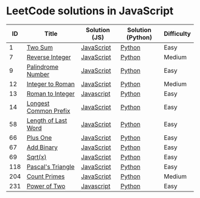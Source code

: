 # LeetCode solutions in JavaScript


| ID | Title | Solution (JS) | Solution (Python) | Difficulty |
| --- | --- | --- | --- | --- |
| 1 | [Two Sum](https://leetcode.com/problems/two-sum/) | [JavaScript](https://github.com/saqib40/LeetCode/blob/main/Solutions/1.js) | [Python](https://github.com/saqib40/LeetCode/blob/main/Python%20Solutions/1.py) | Easy |
| 7 | [Reverse Integer](https://leetcode.com/problems/reverse-integer/) | [JavaScript](https://github.com/saqib40/LeetCode/blob/main/Solutions/7.js) | [Python]() | Medium |
| 9 | [Palindrome Number](https://leetcode.com/problems/palindrome-number/) | [JavaScript](https://github.com/saqib40/LeetCode/blob/main/Solutions/9.js) | [Python](https://github.com/saqib40/LeetCode/blob/main/Python%20Solutions/9.py) | Easy |
| 12 | [Integer to Roman](https://leetcode.com/problems/integer-to-roman/) | [JavaScript](https://github.com/saqib40/LeetCode/blob/main/Solutions/12.js) | [Python]() | Medium |
| 13 | [Roman to Integer](https://leetcode.com/problems/roman-to-integer/) | [Javascript](https://github.com/saqib40/LeetCode/blob/main/Solutions/13.js) | [Python]() | Easy |
| 14 | [Longest Common Prefix](https://leetcode.com/problems/longest-common-prefix/) | [JavaScript](https://github.com/saqib40/LeetCode/blob/main/Solutions/14.js) | [Python](https://github.com/saqib40/LeetCode/blob/main/Python%20Solutions/14.py) | Easy |
| 58 | [Length of Last Word](https://leetcode.com/problems/length-of-last-word/) | [JavaScript](https://github.com/saqib40/LeetCode/blob/main/Solutions/58.js) | [Python](https://github.com/saqib40/LeetCode/blob/main/Python%20Solutions/58.py) | Easy |
| 66 | [Plus One](https://leetcode.com/problems/plus-one/) | [JavaScript](https://github.com/saqib40/LeetCode/blob/main/Solutions/66.js) | [Python]() | Easy |
| 67 | [Add Binary](https://leetcode.com/problems/add-binary/) | [JavaScript](https://github.com/saqib40/LeetCode/blob/main/Solutions/67.js) | [Python]() | Easy |
| 69 | [Sqrt(x)](https://leetcode.com/problems/sqrtx/) | [JavaScript](https://github.com/saqib40/LeetCode/blob/main/Solutions/69.js) | [Python]() | Easy |
| 118 | [Pascal's Triangle](https://leetcode.com/problems/pascals-triangle/description/) | [JavaScript]() | [Python](https://github.com/saqib40/LeetCode/blob/main/Python%20Solutions/118.py) | Easy |
| 204 | [Count Primes](https://leetcode.com/problems/count-primes/) | [JavaScript](https://github.com/saqib40/LeetCode/blob/main/Solutions/204.js) | [Python]() | Medium |
| 231 | [Power of Two](https://leetcode.com/problems/power-of-two/) | [Javascript](https://github.com/saqib40/LeetCode/blob/main/Solutions/231.js) | [Python]() | Easy |
